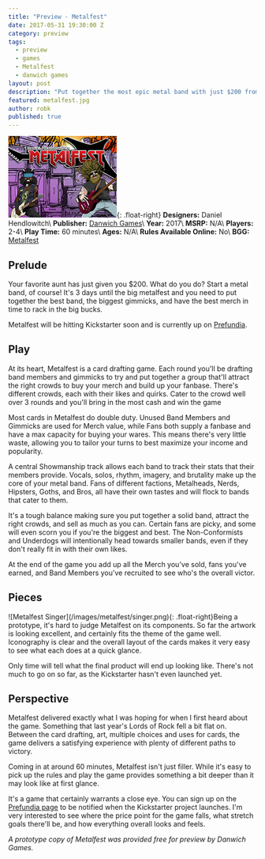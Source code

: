 ```yaml
---
title: "Preview - Metalfest"
date: 2017-05-31 19:30:00 Z
category: preview
tags:
  - preview
  - games
  - Metalfest
  - danwich games
layout: post
description: "Put together the most epic metal band with just $200 from your favorite aunt in Metalfest."
featured: metalfest.jpg                                                                         
author: robk
published: true
---
```


![Metalfest](/images/featured/metalfest.jpg){: .float-right}
**Designers:** Daniel Hendlowitch\\
**Publisher:** [Danwich Games](http://danwichgames.com)\\
**Year:** 2017\\
**MSRP:** N/A\\
**Players:** 2-4\\
**Play Time:** 60 minutes\\
**Ages:** N/A\\
**Rules Available Online:** No\\
**BGG:** [Metalfest](https://boardgamegeek.com/boardgame/196642/metalfest-card-game)

<h2>Prelude</h2>

Your favorite aunt has just given you $200. What do you do? Start a metal band, of course! It's 3 days until the big metalfest and you need to put together the best band, the biggest gimmicks, and have the best merch in time to rack in the big bucks.

Metalfest will be hitting Kickstarter soon and is currently up on [Prefundia](http://prefundia.com/projects/view/metalfest-the-tables-of-merch/6942/).

<h2>Play</h2>

At its heart, Metalfest is a card drafting game. Each round you'll be drafting band members and gimmicks to try and put together a group that'll attract the right crowds to buy your merch and build up your fanbase. There's different crowds, each with their likes and quirks. Cater to the crowd well over 3 rounds and you'll bring in the most cash and win the game

Most cards in Metalfest do double duty. Unused Band Members and Gimmicks are used for Merch value, while Fans both supply a fanbase and have a max capacity for buying your wares. This means there's very little waste, allowing you to tailor your turns to best maximize your income and popularity.

A central Showmanship track allows each band to track their stats that their members provide. Vocals, solos, rhythm, imagery, and brutality make up the core of your metal band. Fans of different factions, Metalheads, Nerds, Hipsters, Goths, and Bros, all have their own tastes and will flock to bands that cater to them.

It's a tough balance making sure you put together a solid band, attract the right crowds, and sell as much as you can. Certain fans are picky, and some will even scorn you if you're the biggest and best. The Non-Conformists and Underdogs will intentionally head towards smaller bands, even if they don't really fit in with their own likes.

At the end of the game you add up all the Merch you've sold, fans you've earned, and Band Members you've recruited to see who's the overall victor.

<h2>Pieces</h2>
![Metalfest Singer](/images/metalfest/singer.png){: .float-right}Being a prototype, it's hard to judge Metalfest on its components. So far the artwork is looking excellent, and certainly fits the theme of the game well. Iconography is clear and the overall layout of the cards makes it very easy to see what each does at a quick glance.

Only time will tell what the final product will end up looking like. There's not much to go on so far, as the Kickstarter hasn't even launched yet.

<h2>Perspective</h2>

Metalfest delivered exactly what I was hoping for when I first heard about the game. Something that last year's Lords of Rock fell a bit flat on. Between the card drafting, art, multiple choices and uses for cards, the game delivers a satisfying experience with plenty of different paths to victory.

Coming in at around 60 minutes, Metalfest isn't just filler. While it's easy to pick up the rules and play the game provides something a bit deeper than it may look like at first glance.

It's a game that certainly warrants a close eye. You can sign up on the [Prefundia page](http://prefundia.com/projects/view/metalfest-the-tables-of-merch/6942/) to be notified when the Kickstarter project launches. I'm very interested to see where the price point for the game falls, what stretch goals there'll be, and how everything overall looks and feels.

*A prototype copy of Metalfest was provided free for preview by Danwich Games.*
